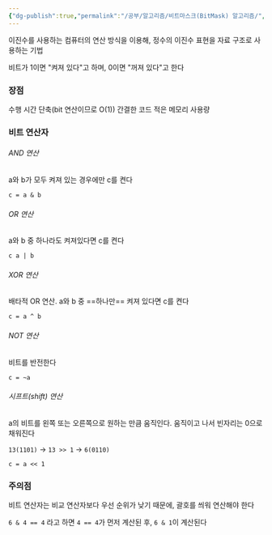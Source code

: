 ```yaml
---
{"dg-publish":true,"permalink":"/공부/알고리즘/비트마스크(BitMask) 알고리즘/","dgPassFrontmatter":true}
---
```


이진수를 사용하는 컴퓨터의 연산 방식을 이용해, 정수의 이진수 표현을 자료 구조로 사용하는 기법

비트가 1이면 "켜져 있다"고 하며, 0이면 "꺼져 있다"고 한다

### 장점

수행 시간 단축(bit 연산이므로 O(1))
간결한 코드
적은 메모리 사용량

### 비트 연산자

###### AND 연산
a와 b가 모두 켜져 있는 경우에만 c를 켠다

`c = a & b`

###### OR 연산

a와 b 중 하나라도 켜져있다면 c를 켠다

`c a | b `

###### XOR 연산

배타적 OR 연산. a와 b 중 ==하나만== 켜져 있다면 c를 켠다

`c = a ^ b`
###### NOT 연산

비트를 반전한다

`c = ~a`

###### 시프트(shift) 연산

a의 비트를 왼쪽 또는 오른쪽으로 원하는 만큼 움직인다. 움직이고 나서 빈자리는 0으로 채워진다

`13(1101)` -> `13 >> 1` -> `6(0110)`

`c = a << 1`

### 주의점

비트 연산자는 비교 연산자보다 우선 순위가 낮기 때문에,
괄호를 씌워 연산해야 한다

`6 & 4 == 4` 라고 하면 `4 == 4`가 먼저 계산된 후, `6 & 1`이 계산된다